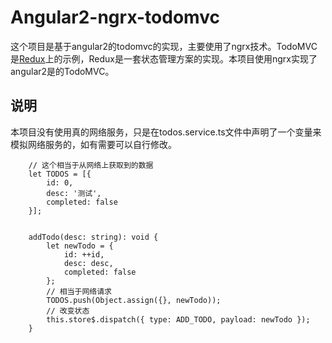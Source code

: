# Angular2-ngrx-todomvc

这个项目是基于angular2的todomvc的实现，主要使用了ngrx技术。TodoMVC是[Redux](http://redux.js.org/)上的示例，Redux是一套状态管理方案的实现。本项目使用ngrx实现了angular2是的TodoMVC。

## 说明

本项目没有使用真的网络服务，只是在todos.service.ts文件中声明了一个变量来模拟网络服务的，如有需要可以自行修改。



        // 这个相当于从网络上获取到的数据  
        let TODOS = [{
            id: 0,
            desc: '测试',
            completed: false
        }];


        addTodo(desc: string): void { 
            let newTodo = {  
                id: ++id,  
                desc: desc,  
                completed: false  
            };
            // 相当于网络请求  
            TODOS.push(Object.assign({}, newTodo));  
            // 改变状态  
            this.store$.dispatch({ type: ADD_TODO, payload: newTodo });  
        }

